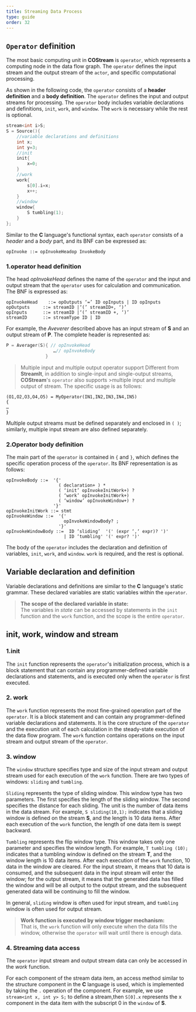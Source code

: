```yaml
---
title: Streaming Data Process
type: guide
order: 32
---
```


##    `Operator` definition

The most basic computing unit in **COStream** is `operator`, which represents a computing node in the data flow graph. The `operator` defines the input stream and the output stream of the `actor`, and specific computational processing.

As shown in the following code, the `operator` consists of a **header definition** and a **body definition**. The `operator` defines the input and output streams for processing. The `operator` body includes variable declarations and definitions, `init`, `work`, and `window`. The `work` is necessary while the rest is optional.
```c++
stream<int i>S;
S = Source(){
    //variable declarations and definitions
    int x;
    int y=3;
    //init
    init{
        x=0;
    }
    //work
    work{
        s[0].i=x;
        x++;
    }
    //window
    window{
        S tumbling(1);
    }
};
```
Similar to the **C** language's functional syntax, each `operator` consists of a *header* and a *body* part, and its BNF can be expressed as:
```
opInvoke ::= opInvokeHeadop InvokeBody
```
### 1.operator head definition
The head *opInvokeHead* defines the name of the `operator` and the input and output stream that the `operator` uses for calculation and communication. The BNF is expressed as:
```
opInvokeHead    ::= opOutputs ‘=’ ID opInputs | ID opInputs
opOutputs	  ::= streamID |‘(’ streamID+, ‘)’
opInputs	  ::= streamID |‘(’ streamID +, ‘)’
streamID	  ::= streamType ID | ID
```
For example, the *Aveverer* described above has an input stream of **S** and an output stream of **P**. The complete header is represented as:
```c++
P = Averager(S){ // opInvokeHead
                  …// opInvokeBody
               }
```
>Multiple input and multiple output operator support
>Different from **StreamIt**, in addition to single-input and single-output streams, **COStream**'s `operator` also supports >multiple input and multiple output of stream. The specific usage is as follows:
```
(O1,O2,O3,O4,O5) = MyOperator(IN1,IN2,IN3,IN4,IN5)
{
…
}
```
Multiple output streams must be defined separately and enclosed in `( )`; similarly, multiple input stream are also defined separately.

### 2.Operator body definition
The main part of the `operator` is contained in `{` and `}`, which defines the specific operation process of the `operator`. Its BNF representation is as follows:
```
opInvokeBody ::=  '{'
                    ( declaration+ ) *
                    ( ‘init’ opInvokeInitWork+) ?
                    ( ‘work’ opInvokeInitWork+)
                    ( ‘window’ opInvokeWindow+) ?
                  '}'
opInvokeInitWork ::= stmt
opInvokeWindow ::=  '{'
                      opInvokeWindowBody? ;
                    '}'
opInvokeWindowBody ::=  ID ‘sliding’  '(' (expr ‘,‘ expr)? ')'
                      | ID ‘tumbling' '(' expr? ')'
````
The body of the `operator` includes the declaration and definition of variables, `init`, `work`, and `window`. `work` is required, and the rest is optional.

##   Variable declaration and definition

Variable declarations and definitions are similar to the **C** language's static grammar. These declared variables are static variables within the `operator`.

>**The scope of the declared variable in state:**  
>The variables in *state* can be accessed by statements in the `init` function and the `work` function, and the scope is the entire `operator`. 



##   init, work, window and stream
### 1.init

The `init` function represents the  `operator`'s initialization process, which is a block statement that can contain any programmer-defined variable declarations and statements, and is executed only when the `operator` is first executed.
### 2. work
The `work` function represents the most fine-grained operation part of the `operator`. It is a block statement and can contain any programmer-defined variable declarations and statements. It is the core structure of the `operator` and the execution unit of each calculation in the steady-state execution of the data flow program. The `work` function contains operations on the  input stream and output stream of the `operator`.

### 3. window
The `window` structure specifies type and size of the input stream and output stream used for each execution of the `work` function. There are two types of windows: `sliding` and `tumbling`.

`Sliding` represents the type of sliding window. This window type has two parameters. The first specifies the length of the sliding window. The second specifies the distance for each sliding. The unit is the number of data items in the data stream. For example, `S sliding(10,1);` indicates that a sliding window is defined on the stream **S**, and the length is 10 data items. After each execution of the `work` function, the length of one data item is swept backward.

`Tumbling` represents the flip window type. This window takes only one parameter and specifies the window length. For example, `T tumbling (10);` indicates that a tumbling window is defined on the stream **T**, and the window length is 10 data items. After each execution of the `work` function, 10 data in the window are cleared. For the input stream, it means that 10 data is consumed, and the subsequent data in the input stream will enter the window; for the output stream, it means that the generated data has filled the window and will be all output to the output stream, and the subsequent generated data will be continuing to fill the window.

In general, `sliding` window is often used for input stream, and `tumbling` window is often used for output stream.

>**Work function is executed by window trigger mechanism:**    
That is, the `work` function will only execute when the data fills the window, otherwise the `operator` will wait until there is enough data.

### 4. Streaming data access
The `operator` input stream and output stream data can only be accessed in the *work* function. 

For each component of the stream data item, an access method similar to the structure component in the **C** language is used, which is implemented by taking the `.` operation of the component. For example, we use `stream<int x, int y> S;` to define a stream,then `S[0].x` represents the x component in the data item with the subscript 0 in the `window` of **S**.
